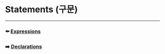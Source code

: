 # Statements (구문)


***

### ⬅️ [Expressions](https://github.com/Developer-Nova/Swift-Documentation/blob/main/Swift%20Documentation/3.Language%20Reference/4.Expressions.md)

### ➡️ [Declarations](https://github.com/Developer-Nova/Swift-Documentation/blob/main/Swift%20Documentation/3.Language%20Reference/6.Declarations.md)
